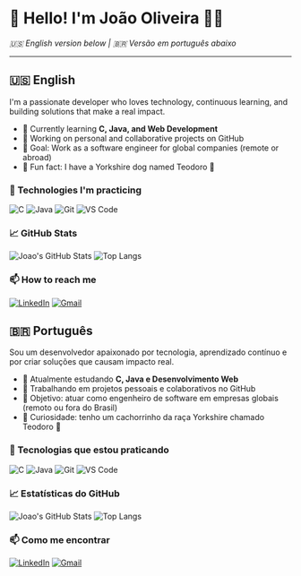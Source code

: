 # 👋 Hello! I'm João Oliveira 👨‍💻  
*🇺🇸 English version below | 🇧🇷 Versão em português abaixo*

---

## 🇺🇸 English

I'm a passionate developer who loves technology, continuous learning, and building solutions that make a real impact.

- 🌱 Currently learning **C, Java, and Web Development**
- 🔭 Working on personal and collaborative projects on GitHub
- 🎯 Goal: Work as a software engineer for global companies (remote or abroad)
- 🐶 Fun fact: I have a Yorkshire dog named Teodoro 🐾

### 💼 Technologies I'm practicing

![C](https://img.shields.io/badge/C-00599C?style=for-the-badge&logo=c&logoColor=white)
![Java](https://img.shields.io/badge/Java-ED8B00?style=for-the-badge&logo=java&logoColor=white)
![Git](https://img.shields.io/badge/Git-F05032?style=for-the-badge&logo=git&logoColor=white)
![VS Code](https://img.shields.io/badge/VS%20Code-007ACC?style=for-the-badge&logo=visual-studio-code&logoColor=white)

### 📈 GitHub Stats

![Joao's GitHub Stats](https://github-readme-stats.vercel.app/api?username=OliveiraJSN&show_icons=true&theme=radical)
![Top Langs](https://github-readme-stats.vercel.app/api/top-langs/?username=OliveiraJSN&layout=compact&theme=radical)

### 📫 How to reach me

[![LinkedIn](https://img.shields.io/badge/LinkedIn-blue?style=for-the-badge&logo=linkedin&logoColor=white)](www.linkedin.com/in/joão-oliveira-santos-neto-249282209)
[![Gmail](https://img.shields.io/badge/Email-D14836?style=for-the-badge&logo=gmail&logoColor=white)](mailto:joao_osneto@hotmail.com)

## 🇧🇷 Português

Sou um desenvolvedor apaixonado por tecnologia, aprendizado contínuo e por criar soluções que causam impacto real.

- 🌱 Atualmente estudando **C, Java e Desenvolvimento Web**
- 🔭 Trabalhando em projetos pessoais e colaborativos no GitHub
- 🎯 Objetivo: atuar como engenheiro de software em empresas globais (remoto ou fora do Brasil)
- 🐶 Curiosidade: tenho um cachorrinho da raça Yorkshire chamado Teodoro 🐾

### 💼 Tecnologias que estou praticando

![C](https://img.shields.io/badge/C-00599C?style=for-the-badge&logo=c&logoColor=white)
![Java](https://img.shields.io/badge/Java-ED8B00?style=for-the-badge&logo=java&logoColor=white)
![Git](https://img.shields.io/badge/Git-F05032?style=for-the-badge&logo=git&logoColor=white)
![VS Code](https://img.shields.io/badge/VS%20Code-007ACC?style=for-the-badge&logo=visual-studio-code&logoColor=white)

### 📈 Estatísticas do GitHub

![Joao's GitHub Stats](https://github-readme-stats.vercel.app/api?username=OliveiraJSN&show_icons=true&theme=radical)
![Top Langs](https://github-readme-stats.vercel.app/api/top-langs/?username=OliveiraJSN&layout=compact&theme=radical)

### 📫 Como me encontrar

[![LinkedIn](https://img.shields.io/badge/LinkedIn-blue?style=for-the-badge&logo=linkedin&logoColor=white)](www.linkedin.com/in/joão-oliveira-santos-neto-249282209)
[![Gmail](https://img.shields.io/badge/Email-D14836?style=for-the-badge&logo=gmail&logoColor=white)](mailto:joao_osneto@hotmail.com)

